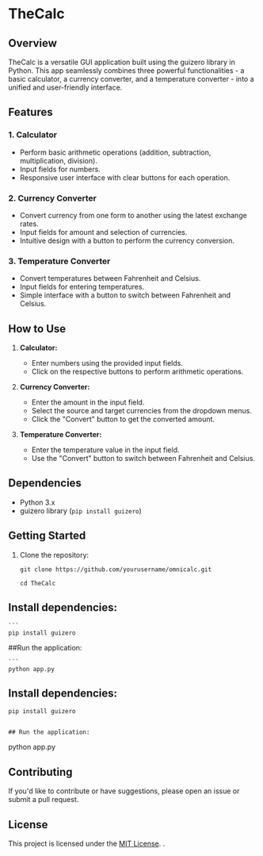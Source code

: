 # TheCalc

## Overview

TheCalc is a versatile GUI application built using the guizero library in Python. This app seamlessly combines three powerful functionalities - a basic calculator, a currency converter, and a temperature converter - into a unified and user-friendly interface.

## Features

### 1. Calculator

- Perform basic arithmetic operations (addition, subtraction, multiplication, division).
- Input fields for numbers.
- Responsive user interface with clear buttons for each operation.

### 2. Currency Converter

- Convert currency from one form to another using the latest exchange rates.
- Input fields for amount and selection of currencies.
- Intuitive design with a button to perform the currency conversion.

### 3. Temperature Converter

- Convert temperatures between Fahrenheit and Celsius.
- Input fields for entering temperatures.
- Simple interface with a button to switch between Fahrenheit and Celsius.

## How to Use

1. **Calculator:**
   - Enter numbers using the provided input fields.
   - Click on the respective buttons to perform arithmetic operations.

2. **Currency Converter:**
   - Enter the amount in the input field.
   - Select the source and target currencies from the dropdown menus.
   - Click the "Convert" button to get the converted amount.

3. **Temperature Converter:**
   - Enter the temperature value in the input field.
   - Use the "Convert" button to switch between Fahrenheit and Celsius.


## Dependencies

- Python 3.x
- guizero library (`pip install guizero`)

## Getting Started

1. Clone the repository:

   ```
   git clone https://github.com/yourusername/omnicalc.git

   cd TheCalc

## Install dependencies:

    ```
    pip install guizero



##Run the application:

    ```
    python app.py


## Install dependencies:

```
pip install guizero


## Run the application:

```
python app.py

## Contributing

If you'd like to contribute or have suggestions, please open an issue or submit a pull request.

## License

This project is licensed under the [MIT License](C:\Users\egbej\OneDrive\Documents\EduTech_Calculator\MIT-License.txt).
.
